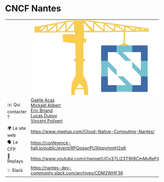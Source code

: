 # CNCF Nantes 

|                                |     |
| ------------------------------ | --- |
|                | ![logo](logo.jpeg)   
| ✉️ Qui contacter ?             | [Gaëlle Acas](https://twitter.com/gaelleacas)<br/>[Mickaël Alibert](https://twitter.com/alibert_m)<br/>[Eric Briand](https://twitter.com/eric_briand)<br/>[Lucas Dupuy](https://twitter.com/louckousse)<br/>[Vincent Poilvert](https://twitter.com/vincentpoilvert) |
| 🌍 Le site web                 | https://www.meetup.com/Cloud-Native-Computing-Nantes/ |
| 🗣 Le CFP                       |  https://conference-hall.io/public/event/RPQqgwrPUXIppymmH2q6 |
| 🎥 Replays                     | https://www.youtube.com/channel/UCo37Li23T9ll9CmMyReFiUA |
| ✨ Slack                       | https://nantes-dev-community.slack.com/archives/CDM2WHF36 |
